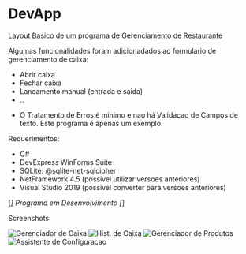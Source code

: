 # DevApp
Layout Basico de um programa de Gerenciamento de Restaurante

Algumas funcionalidades foram adicionadados ao formulario de gerenciamento de caixa:

- Abrir caixa
- Fechar caixa
- Lancamento manual (entrada e saida)
- ..

* O Tratamento de Erros é minimo e nao há Validacao de Campos de texto. Este programa é apenas um exemplo.

Requerimentos:

- C#
- DevExpress WinForms Suite
- SQLite: @sqlite-net-sqlcipher
- NetFramework 4.5 (possivel utilizar versoes anteriores)
- Visual Studio 2019 (possivel converter para versoes anteriores)

[*] Programa em Desenvolvimento [*]

Screenshots:

![Gerenciador de Caixa](https://i.ibb.co/xhgzrHt/Screenshot-1.png)
![Hist. de Caixa](https://i.ibb.co/8sCk8Jm/Screenshot-2.png)
![Gerenciador de Produtos](https://i.ibb.co/LpxftRq/Screenshot-3.png)
![Assistente de Configuracao](https://i.ibb.co/FYR43S3/Screenshot-4.png)

